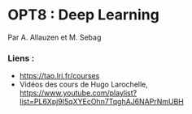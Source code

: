 # OPT8 : Deep Learning

Par A. Allauzen et M. Sebag

### Liens : 

- https://tao.lri.fr/courses
- Vidéos des cours de Hugo Larochelle, https://www.youtube.com/playlist?list=PL6Xpj9I5qXYEcOhn7TqghAJ6NAPrNmUBH
